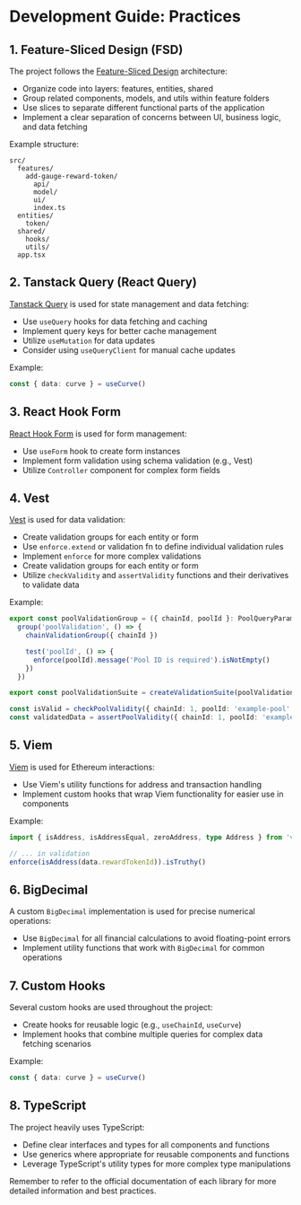 # Development Guide: Practices

## 1. Feature-Sliced Design (FSD)

The project follows the [Feature-Sliced Design](https://feature-sliced.design/) architecture:

- Organize code into layers: features, entities, shared
- Group related components, models, and utils within feature folders
- Use slices to separate different functional parts of the application
- Implement a clear separation of concerns between UI, business logic, and data fetching

Example structure:

```
src/
  features/
    add-gauge-reward-token/
      api/
      model/
      ui/
      index.ts
  entities/
    token/
  shared/
    hooks/
    utils/
  app.tsx
```

## 2. Tanstack Query (React Query)

[Tanstack Query](https://tanstack.com/query/latest) is used for state management and data fetching:

- Use `useQuery` hooks for data fetching and caching
- Implement query keys for better cache management
- Utilize `useMutation` for data updates
- Consider using `useQueryClient` for manual cache updates

Example:

```typescript
const { data: curve } = useCurve()
```

## 3. React Hook Form

[React Hook Form](https://react-hook-form.com/) is used for form management:

- Use `useForm` hook to create form instances
- Implement form validation using schema validation (e.g., Vest)
- Utilize `Controller` component for complex form fields

## 4. Vest

[Vest](https://vestjs.dev/) is used for data validation:

- Create validation groups for each entity or form
- Use `enforce.extend` or validation fn to define individual validation rules
- Implement `enforce` for more complex validations
- Create validation groups for each entity or form
- Utilize `checkValidity` and `assertValidity` functions and their derivatives to validate data

Example:

```typescript
export const poolValidationGroup = ({ chainId, poolId }: PoolQueryParams) =>
  group('poolValidation', () => {
    chainValidationGroup({ chainId })

    test('poolId', () => {
      enforce(poolId).message('Pool ID is required').isNotEmpty()
    })
  })

export const poolValidationSuite = createValidationSuite(poolValidationGroup)

const isValid = checkPoolValidity({ chainId: 1, poolId: 'example-pool' })
const validatedData = assertPoolValidity({ chainId: 1, poolId: 'example-pool' })
```

## 5. Viem

[Viem](https://viem.sh/) is used for Ethereum interactions:

- Use Viem's utility functions for address and transaction handling
- Implement custom hooks that wrap Viem functionality for easier use in components

Example:

```typescript
import { isAddress, isAddressEqual, zeroAddress, type Address } from 'viem'

// ... in validation
enforce(isAddress(data.rewardTokenId)).isTruthy()
```

## 6. BigDecimal

A custom `BigDecimal` implementation is used for precise numerical operations:

- Use `BigDecimal` for all financial calculations to avoid floating-point errors
- Implement utility functions that work with `BigDecimal` for common operations

## 7. Custom Hooks

Several custom hooks are used throughout the project:

- Create hooks for reusable logic (e.g., `useChainId`, `useCurve`)
- Implement hooks that combine multiple queries for complex data fetching scenarios

Example:

```typescript
const { data: curve } = useCurve()
```

## 8. TypeScript

The project heavily uses TypeScript:

- Define clear interfaces and types for all components and functions
- Use generics where appropriate for reusable components and functions
- Leverage TypeScript's utility types for more complex type manipulations

Remember to refer to the official documentation of each library for more detailed information and best practices.
